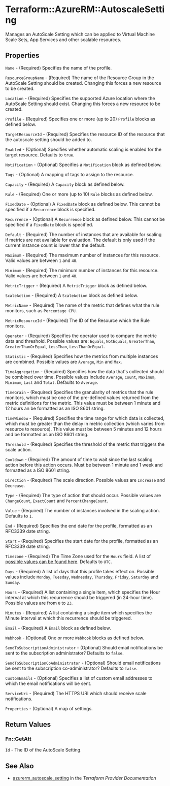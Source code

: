 # Terraform::AzureRM::AutoscaleSetting

Manages an AutoScale Setting which can be applied to Virtual Machine Scale Sets, App Services and other scalable resources.

## Properties

`Name` - (Required) Specifies the name of the profile.

`ResourceGroupName` - (Required) The name of the Resource Group in the AutoScale Setting should be created. Changing this forces a new resource to be created.

`Location` - (Required) Specifies the supported Azure location where the AutoScale Setting should exist. Changing this forces a new resource to be created.

`Profile` - (Required) Specifies one or more (up to 20) `Profile` blocks as defined below.

`TargetResourceId` - (Required) Specifies the resource ID of the resource that the autoscale setting should be added to.

`Enabled` - (Optional) Specifies whether automatic scaling is enabled for the target resource. Defaults to `true`.

`Notification` - (Optional) Specifies a `Notification` block as defined below.

`Tags` - (Optional) A mapping of tags to assign to the resource.

`Capacity` - (Required) A `Capacity` block as defined below.

`Rule` - (Required) One or more (up to 10) `Rule` blocks as defined below.

`FixedDate` - (Optional) A `FixedDate` block as defined below. This cannot be specified if a `Recurrence` block is specified.

`Recurrence` - (Optional) A `Recurrence` block as defined below. This cannot be specified if a `FixedDate` block is specified.

`Default` - (Required) The number of instances that are available for scaling if metrics are not available for evaluation. The default is only used if the current instance count is lower than the default.

`Maximum` - (Required) The maximum number of instances for this resource. Valid values are between `1` and `40`.

`Minimum` - (Required) The minimum number of instances for this resource. Valid values are between `1` and `40`.

`MetricTrigger` - (Required) A `MetricTrigger` block as defined below.

`ScaleAction` - (Required) A `ScaleAction` block as defined below.

`MetricName` - (Required) The name of the metric that defines what the rule monitors, such as `Percentage CPU`.

`MetricResourceId` - (Required) The ID of the Resource which the Rule monitors.

`Operator` - (Required) Specifies the operator used to compare the metric data and threshold. Possible values are: `Equals`, `NotEquals`, `GreaterThan`, `GreaterThanOrEqual`, `LessThan`, `LessThanOrEqual`.

`Statistic` - (Required) Specifies how the metrics from multiple instances are combined. Possible values are `Average`, `Min` and `Max`.

`TimeAggregation` - (Required) Specifies how the data that's collected should be combined over time. Possible values include `Average`, `Count`, `Maximum`, `Minimum`, `Last` and `Total`. Defaults to `Average`.

`TimeGrain` - (Required) Specifies the granularity of metrics that the rule monitors, which must be one of the pre-defined values returned from the metric definitions for the metric. This value must be between 1 minute and 12 hours an be formatted as an ISO 8601 string.

`TimeWindow` - (Required) Specifies the time range for which data is collected, which must be greater than the delay in metric collection (which varies from resource to resource). This value must be between 5 minutes and 12 hours and be formatted as an ISO 8601 string.

`Threshold` - (Required) Specifies the threshold of the metric that triggers the scale action.

`Cooldown` - (Required) The amount of time to wait since the last scaling action before this action occurs. Must be between 1 minute and 1 week and formatted as a ISO 8601 string.

`Direction` - (Required) The scale direction. Possible values are `Increase` and `Decrease`.

`Type` - (Required) The type of action that should occur. Possible values are `ChangeCount`, `ExactCount` and `PercentChangeCount`.

`Value` - (Required) The number of instances involved in the scaling action. Defaults to `1`.

`End` - (Required) Specifies the end date for the profile, formatted as an RFC3339 date string.

`Start` - (Required) Specifies the start date for the profile, formatted as an RFC3339 date string.

`Timezone` - (Required) The Time Zone used for the `Hours` field. A list of [possible values can be found here](https://msdn.microsoft.com/en-us/library/azure/dn931928.aspx). Defaults to `UTC`.

`Days` - (Required) A list of days that this profile takes effect on. Possible values include `Monday`, `Tuesday`, `Wednesday`, `Thursday`, `Friday`, `Saturday` and `Sunday`.

`Hours` - (Required) A list containing a single item, which specifies the Hour interval at which this recurrence should be triggered (in 24-hour time). Possible values are from `0` to `23`.

`Minutes` - (Required) A list containing a single item which specifies the Minute interval at which this recurrence should be triggered.

`Email` - (Required) A `Email` block as defined below.

`Webhook` - (Optional) One or more `Webhook` blocks as defined below.

`SendToSubscriptionAdministrator` - (Optional) Should email notifications be sent to the subscription administrator? Defaults to `false`.

`SendToSubscriptionCoAdministrator` - (Optional) Should email notifications be sent to the subscription co-administrator? Defaults to `false`.

`CustomEmails` - (Optional) Specifies a list of custom email addresses to which the email notifications will be sent.

`ServiceUri` - (Required) The HTTPS URI which should receive scale notifications.

`Properties` - (Optional) A map of settings.


## Return Values

### Fn::GetAtt

`Id` - The ID of the AutoScale Setting.

## See Also

* [azurerm_autoscale_setting](https://www.terraform.io/docs/providers/azurerm/r/autoscale_setting.html) in the _Terraform Provider Documentation_